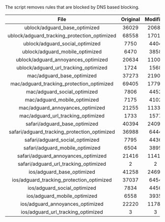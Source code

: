 The script removes rules that are blocked by DNS based blocking.


| File | Original | Modified |
|:----:|:-----:|:-----:|
| ublock/adguard_base_optimized | 36029 | 20688 |
| ublock/adguard_tracking_protection_optimized | 68558 | 17019 |
| ublock/adguard_social_optimized | 7750 | 4404 |
| ublock/adguard_mobile_optimized | 6470 | 3858 |
| ublock/adguard_annoyances_optimized | 20634 | 11003 |
| ublock/adguard_url_tracking_optimized | 1724 | 1568 |
| mac/adguard_base_optimized | 37273 | 21909 |
| mac/adguard_tracking_protection_optimized | 69405 | 17794 |
| mac/adguard_social_optimized | 7806 | 4452 |
| mac/adguard_mobile_optimized | 7175 | 4102 |
| mac/adguard_annoyances_optimized | 21255 | 11334 |
| mac/adguard_url_tracking_optimized | 1733 | 1577 |
| safari/adguard_base_optimized | 40394 | 24097 |
| safari/adguard_tracking_protection_optimized | 36988 | 6444 |
| safari/adguard_social_optimized | 7795 | 4436 |
| safari/adguard_mobile_optimized | 6504 | 3895 |
| safari/adguard_annoyances_optimized | 21416 | 11414 |
| safari/adguard_url_tracking_optimized | 2 | 2 |
| ios/adguard_base_optimized | 41258 | 24695 |
| ios/adguard_tracking_protection_optimized | 37037 | 6454 |
| ios/adguard_social_optimized | 7834 | 4456 |
| ios/adguard_mobile_optimized | 6558 | 3935 |
| ios/adguard_annoyances_optimized | 22220 | 11788 |
| ios/adguard_url_tracking_optimized | 3 | 3 |